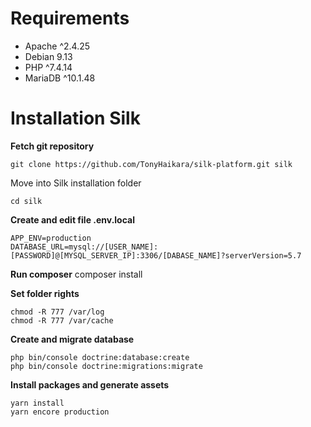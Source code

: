 Requirements
============

 - Apache ^2.4.25
 - Debian 9.13
 - PHP ^7.4.14
 - MariaDB ^10.1.48
# Installation Silk
**Fetch git repository**

    git clone https://github.com/TonyHaikara/silk-platform.git silk
Move into Silk installation folder

    cd silk

**Create and edit file .env.local**

    APP_ENV=production
    DATABASE_URL=mysql://[USER_NAME]:[PASSWORD]@[MYSQL_SERVER_IP]:3306/[DABASE_NAME]?serverVersion=5.7
**Run composer**
composer install

**Set folder rights**

    chmod -R 777 /var/log
    chmod -R 777 /var/cache
**Create and migrate database**

    php bin/console doctrine:database:create
    php bin/console doctrine:migrations:migrate
**Install packages and generate assets**

    yarn install
    yarn encore production